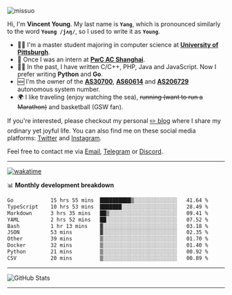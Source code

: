 <p align="left"> <img src="https://komarev.com/ghpvc/?username=missuo&label=Profile%20views&color=0e75b6&style=flat" alt="missuo" /> </p>


Hi, I'm **Vincent Young**. My last name is **`Yang`**, which is pronounced similarly to the word **`Young /jʌŋ/`**, so I used to write it as **`Young`**. 

-  👨‍🎓 I'm a master student majoring in computer science at [**University of Pittsburgh**](https://www.pitt.edu).
-  💼 Once I was an intern at **[PwC AC Shanghai](https://www.linkedin.com/company/pwc-ac-shanghai/)**.
-  👨‍💻 In the past, I have written C/C++, PHP, Java and JavaScript. Now I prefer writing **Python** and **Go**.
-  🆕 I'm the owner of the **[AS30700](https://bgp.tools/as/30700)**, **[AS60614](https://bgp.tools/as/60614)** and **[AS206729](https://bgp.tools/as/206729)** autonomous system number.
-  🌍 I like traveling (enjoy watching the sea), ~~running (want to run a Marathon)~~ and basketball (GSW fan).

If you're interested, please checkout my personal [✏️ blog](https://missuo.me/) where I share my ordinary yet joyful life. You can also find me on these social media platforms: [Twitter](https://twitter.com/m1ssuo) and [Instagram](https://www.instagram.com/missuo.me).

Feel free to contact me via <a href="mailto:me@owo.nz">Email</a>, [Telegram](https://t.me/missuo) or [Discord](https://discordapp.com/users/missuo#7448).

-------

[![wakatime](https://wakatime.com/badge/user/c13cd961-40ca-417a-afb6-1f9ea8ac295c.svg)](https://wakatime.com/@missuo)

📊 **Monthly development breakdown**
<!--START_SECTION:waka-->

```txt
Go            15 hrs 55 mins  ██████████▒░░░░░░░░░░░░░░   41.64 %
TypeScript    10 hrs 53 mins  ███████░░░░░░░░░░░░░░░░░░   28.49 %
Markdown      3 hrs 35 mins   ██▒░░░░░░░░░░░░░░░░░░░░░░   09.41 %
YAML          2 hrs 52 mins   ██░░░░░░░░░░░░░░░░░░░░░░░   07.52 %
Bash          1 hr 13 mins    ▓░░░░░░░░░░░░░░░░░░░░░░░░   03.18 %
JSON          53 mins         ▓░░░░░░░░░░░░░░░░░░░░░░░░   02.35 %
Other         39 mins         ▒░░░░░░░░░░░░░░░░░░░░░░░░   01.70 %
Docker        32 mins         ▒░░░░░░░░░░░░░░░░░░░░░░░░   01.40 %
Python        21 mins         ▒░░░░░░░░░░░░░░░░░░░░░░░░   00.92 %
CSV           20 mins         ▒░░░░░░░░░░░░░░░░░░░░░░░░   00.89 %
```

<!--END_SECTION:waka-->

-------

![GitHub Stats](https://github-readme-stats-opal-alpha-76.vercel.app/api?username=missuo&show_icons=true&theme=transparent)

-------

